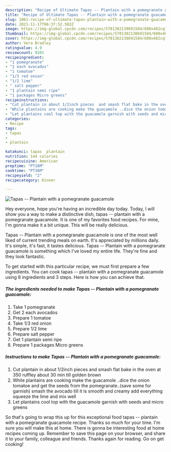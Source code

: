 ```yaml
---
description: "Recipe of Ultimate Tapas -- Plantain with a pomegranate guacamole"
title: "Recipe of Ultimate Tapas -- Plantain with a pomegranate guacamole"
slug: 1861-recipe-of-ultimate-tapas-plantain-with-a-pomegranate-guacamole
date: 2021-11-17T06:37:52.502Z
image: https://img-global.cpcdn.com/recipes/5781382138691584/680x482cq70/tapas-plantain-with-a-pomegranate-guacamole-recipe-main-photo.jpg
thumbnail: https://img-global.cpcdn.com/recipes/5781382138691584/680x482cq70/tapas-plantain-with-a-pomegranate-guacamole-recipe-main-photo.jpg
cover: https://img-global.cpcdn.com/recipes/5781382138691584/680x482cq70/tapas-plantain-with-a-pomegranate-guacamole-recipe-main-photo.jpg
author: Vera Bradley
ratingvalue: 4.9
reviewcount: 9201
recipeingredient:
- "1 pomegranate"
- "2 each avocados"
- "1 tomatoe"
- "1/3 red onion"
- "1/2 lime"
- " salt pepper"
- "1 plantain semi ripe"
- "1 packages Micro greens"
recipeinstructions:
- "Cut plantain in about 1/2inch pieces  and smash flat bake in the oven at 350 ruffley about 30 min till golden brown"
- "While plantains are cooking make the guacamole ..dice the onion tomatoe and get the seeds from the pomegranate..(save some for garnish) smash the avocado till it is smooth and creamy add everything squeeze the lime and mix well"
- "Let plantains cool top with the guacamole garnish with seeds and micro greens"
categories:
- Recipe
tags:
- tapas
- 
- plantain

katakunci: tapas  plantain 
nutrition: 144 calories
recipecuisine: American
preptime: "PT16M"
cooktime: "PT36M"
recipeyield: "2"
recipecategory: Dinner

---
```



![Tapas -- Plantain with a pomegranate guacamole](https://img-global.cpcdn.com/recipes/5781382138691584/680x482cq70/tapas-plantain-with-a-pomegranate-guacamole-recipe-main-photo.jpg)

Hey everyone, hope you're having an incredible day today. Today, I will show you a way to make a distinctive dish, tapas -- plantain with a pomegranate guacamole. It is one of my favorites food recipes. For mine, I'm gonna make it a bit unique. This will be really delicious.



Tapas -- Plantain with a pomegranate guacamole is one of the most well liked of current trending meals on earth. It's appreciated by millions daily. It's simple, it's fast, it tastes delicious. Tapas -- Plantain with a pomegranate guacamole is something which I've loved my entire life. They're fine and they look fantastic.


To get started with this particular recipe, we must first prepare a few ingredients. You can cook tapas -- plantain with a pomegranate guacamole using 8 ingredients and 3 steps. Here is how you can achieve that.

<!--inarticleads1-->

##### The ingredients needed to make Tapas -- Plantain with a pomegranate guacamole:

1. Take 1 pomegranate
1. Get 2 each avocados
1. Prepare 1 tomatoe
1. Take 1/3 red onion
1. Prepare 1/2 lime
1. Prepare  salt pepper
1. Get 1 plantain semi ripe
1. Prepare 1 packages Micro greens




<!--inarticleads2-->

##### Instructions to make Tapas -- Plantain with a pomegranate guacamole:

1. Cut plantain in about 1/2inch pieces  and smash flat bake in the oven at 350 ruffley about 30 min till golden brown
1. While plantains are cooking make the guacamole ..dice the onion tomatoe and get the seeds from the pomegranate..(save some for garnish) smash the avocado till it is smooth and creamy add everything squeeze the lime and mix well
1. Let plantains cool top with the guacamole garnish with seeds and micro greens




So that's going to wrap this up for this exceptional food tapas -- plantain with a pomegranate guacamole recipe. Thanks so much for your time. I'm sure you will make this at home. There is gonna be interesting food at home recipes coming up. Remember to save this page on your browser, and share it to your family, colleague and friends. Thanks again for reading. Go on get cooking!
